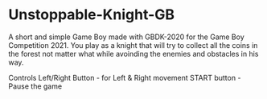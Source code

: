 # Unstoppable-Knight-GB

A short and simple Game Boy made with GBDK-2020 for the Game Boy Competition 2021. 
You play as a knight that will try to collect all the coins in the forest not matter what while avoinding the enemies and obstacles in his way.

Controls
Left/Right Button - for Left & Right movement
START button - Pause the game
